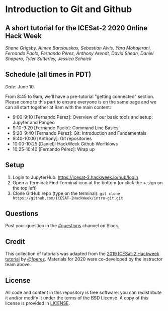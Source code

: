 # Introduction to Git and Github

## A short tutorial for the ICESat-2 2020 Online Hack Week

_Shane Grigsby, Aimee Barciauskas, Sebastian Alvis, Yara Mohajerani, Fernando Paolo, Fernando Pérez, Anthony Arendt, David Shean, Daniel Shapero, Tyler Sutterley, Jessica Scheick_

## Schedule (all times in PDT)

*Date:* June 10.

From 8:45 to 9am, we'll have a pre-tutorial "getting connected" section. Please come to this part to ensure everyone is on the same page and we can all start together at 9am with the main content:

- 9:00-9:10 [Fernando Pérez]: Overview of our basic tools and setup: Jupyter and Pangeo
- 9:10-9:20 [Fernando Paolo]: Command Line Basics
- 9:20-9:40 [Fernando Pérez]: Git: Introduction and Fundamentals
- 9:40-10:00 [Anthony]: Git repositories
- 10:00-10:25 [Daniel]: HackWeek Github Worfklows
- 10:25-10:40 [Fernando Pérez]: Wrap up

## Setup
1. Login to JupyterHub:
    https://icesat-2.hackweek.io/hub/login
2. Open a Terminal:
    Find Terminal icon at the bottom (or click the + sign on the top left)
3. Clone GitHub repo (type on the terminal):
    `git clone https://github.com/ICESAT-2HackWeek/intro-git.git`

## Questions
Post your question in the [#questions](https://icesat2hackweek.slack.com/archives/C014V14KA3G) channel on Slack.

## Credit

This collection of tutorials was adapted from the [2019 ICESat-2 Hackweek tutorial](https://github.com/ICESAT-2HackWeek/intro-jupyter-git) by [@fperez](https://github.com/fperez). Materials for 2020 were co-developed by the instructor team above.

## License

All code and content in this repository is free software: you can redistribute it and/or modify it under the terms of the BSD License. A copy of this license is provided in [LICENSE](LICENSE).
